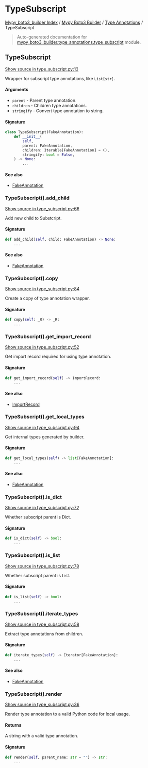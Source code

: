 # TypeSubscript

[Mypy_boto3_builder Index](../../README.md#mypy_boto3_builder-index) /
[Mypy Boto3 Builder](../index.md#mypy-boto3-builder) /
[Type Annotations](./index.md#type-annotations) /
TypeSubscript

> Auto-generated documentation for [mypy_boto3_builder.type_annotations.type_subscript](https://github.com/youtype/mypy_boto3_builder/blob/main/mypy_boto3_builder/type_annotations/type_subscript.py) module.

## TypeSubscript

[Show source in type_subscript.py:13](https://github.com/youtype/mypy_boto3_builder/blob/main/mypy_boto3_builder/type_annotations/type_subscript.py#L13)

Wrapper for subscript type annotations, like `List[str]`.

#### Arguments

- `parent` - Parent type annotation.
- `children` - Children type annotations.
- `stringify` - Convert type annotation to string.

#### Signature

```python
class TypeSubscript(FakeAnnotation):
    def __init__(
        self,
        parent: FakeAnnotation,
        children: Iterable[FakeAnnotation] = (),
        stringify: bool = False,
    ) -> None:
        ...
```

#### See also

- [FakeAnnotation](./fake_annotation.md#fakeannotation)

### TypeSubscript().add_child

[Show source in type_subscript.py:66](https://github.com/youtype/mypy_boto3_builder/blob/main/mypy_boto3_builder/type_annotations/type_subscript.py#L66)

Add new child to Substcript.

#### Signature

```python
def add_child(self, child: FakeAnnotation) -> None:
    ...
```

#### See also

- [FakeAnnotation](./fake_annotation.md#fakeannotation)

### TypeSubscript().copy

[Show source in type_subscript.py:84](https://github.com/youtype/mypy_boto3_builder/blob/main/mypy_boto3_builder/type_annotations/type_subscript.py#L84)

Create a copy of type annotation wrapper.

#### Signature

```python
def copy(self: _R) -> _R:
    ...
```

### TypeSubscript().get_import_record

[Show source in type_subscript.py:52](https://github.com/youtype/mypy_boto3_builder/blob/main/mypy_boto3_builder/type_annotations/type_subscript.py#L52)

Get import record required for using type annotation.

#### Signature

```python
def get_import_record(self) -> ImportRecord:
    ...
```

#### See also

- [ImportRecord](../import_helpers/import_record.md#importrecord)

### TypeSubscript().get_local_types

[Show source in type_subscript.py:94](https://github.com/youtype/mypy_boto3_builder/blob/main/mypy_boto3_builder/type_annotations/type_subscript.py#L94)

Get internal types generated by builder.

#### Signature

```python
def get_local_types(self) -> list[FakeAnnotation]:
    ...
```

#### See also

- [FakeAnnotation](./fake_annotation.md#fakeannotation)

### TypeSubscript().is_dict

[Show source in type_subscript.py:72](https://github.com/youtype/mypy_boto3_builder/blob/main/mypy_boto3_builder/type_annotations/type_subscript.py#L72)

Whether subscript parent is Dict.

#### Signature

```python
def is_dict(self) -> bool:
    ...
```

### TypeSubscript().is_list

[Show source in type_subscript.py:78](https://github.com/youtype/mypy_boto3_builder/blob/main/mypy_boto3_builder/type_annotations/type_subscript.py#L78)

Whether subscript parent is List.

#### Signature

```python
def is_list(self) -> bool:
    ...
```

### TypeSubscript().iterate_types

[Show source in type_subscript.py:58](https://github.com/youtype/mypy_boto3_builder/blob/main/mypy_boto3_builder/type_annotations/type_subscript.py#L58)

Extract type annotations from children.

#### Signature

```python
def iterate_types(self) -> Iterator[FakeAnnotation]:
    ...
```

#### See also

- [FakeAnnotation](./fake_annotation.md#fakeannotation)

### TypeSubscript().render

[Show source in type_subscript.py:36](https://github.com/youtype/mypy_boto3_builder/blob/main/mypy_boto3_builder/type_annotations/type_subscript.py#L36)

Render type annotation to a valid Python code for local usage.

#### Returns

A string with a valid type annotation.

#### Signature

```python
def render(self, parent_name: str = "") -> str:
    ...
```
